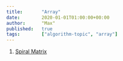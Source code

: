 ```yaml
---
title:       "Array"
date:        2020-01-01T01:00:00+00:00
author:      "Max"
published:   true
tags:        ["algorithm-topic", "array"]
---
```


1. [Spiral Matrix](../../question/2020_06_10_array_spiral_matrix)
